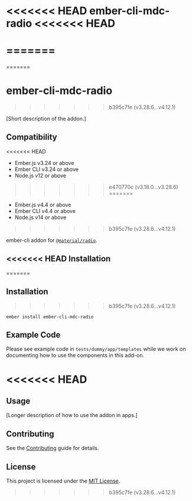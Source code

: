 <<<<<<< HEAD
ember-cli-mdc-radio
<<<<<<< HEAD
======================
=======
==============================================================================
=======
# ember-cli-mdc-radio
>>>>>>> b395c7fe (v3.28.6...v4.12.1)

[Short description of the addon.]


## Compatibility

<<<<<<< HEAD
* Ember.js v3.24 or above
* Ember CLI v3.24 or above
* Node.js v12 or above
>>>>>>> e470770c (v3.18.0...v3.28.6)
=======
* Ember.js v4.4 or above
* Ember CLI v4.4 or above
* Node.js v14 or above
>>>>>>> b395c7fe (v3.28.6...v4.12.1)

ember-cli addon for [`@material/radio`](https://github.com/material-components/material-components-web/tree/master/packages/mdc-radio).

<<<<<<< HEAD
Installation
------------
=======
## Installation
>>>>>>> b395c7fe (v3.28.6...v4.12.1)

    ember install ember-cli-mdc-radio
    
Example Code
---------------

Please see example code in `tests/dummy/app/templates` while we work on documenting how to 
use the components in this add-on.

<<<<<<< HEAD
=======
## Usage

[Longer description of how to use the addon in apps.]


## Contributing

See the [Contributing](CONTRIBUTING.md) guide for details.


## License

This project is licensed under the [MIT License](LICENSE.md).
>>>>>>> b395c7fe (v3.28.6...v4.12.1)
